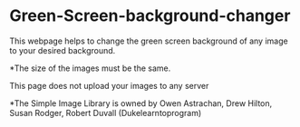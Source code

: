 # Green-Screen-background-changer
This webpage helps to change the green screen background of any image to your desired background.

*The size of the images must be the same.

This page does not upload your images to any server

*The Simple Image Library is owned by Owen Astrachan, Drew Hilton, Susan Rodger, Robert Duvall (Dukelearntoprogram)
